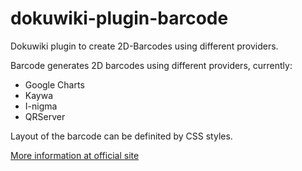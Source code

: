 # dokuwiki-plugin-barcode

Dokuwiki plugin to create 2D-Barcodes using different providers.

Barcode generates 2D barcodes using different providers, currently:
 * Google Charts
 * Kaywa
 * I-nigma
 * QRServer

Layout of the barcode can be definited by CSS styles.

[More information at official site](http://www.eiroca.net/doku_barcode)
